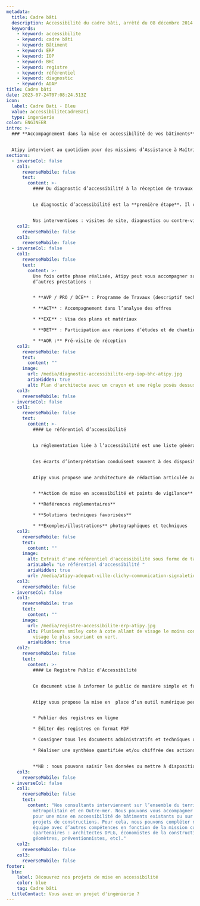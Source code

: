 ```yaml
---
metadata:
  title: Cadre bâti
  description: Accessibilité du cadre bâti, arrêté du 08 décembre 2014
  keywords:
    - keyword: accessibilite
    - keyword: cadre bâti
    - keyword: Bâtiment
    - keyword: ERP
    - keyword: IOP
    - keyword: BHC
    - keyword: registre
    - keyword: référentiel
    - keyword: diagnostic
    - keyword: ADAP
title: Cadre bâti
date: 2023-07-24T07:08:24.513Z
icon:
  label: Cadre Bati - Bleu
  value: accessibiliteCadreBati
  type: ingenierie
color: ENGINEER
intro: >-
  ### **Accompagnement dans la mise en accessibilité de vos bâtiments**


  Atipy intervient au quotidien pour des missions d’Assistance à Maîtrise d’Ouvrage (AMO) auprès des gestionnaires de patrimoine. Les bâtiments que nous visitons sont variés et plusieurs types de missions peuvent nous être confiées tout au long du projet.
sections:
  - inverseCol: false
    col1:
      reverseMobile: false
      text:
        content: >-
          #### Du diagnostic d’accessibilité à la réception de travaux


          Le diagnostic d’accessibilité est la **première étape**. Il concerne différentes typologies de lieux : les Etablissement Recevant du Public (ERP), les Installations Ouvertes au Public (IOP), les zones code du travail et les Bâtiments d’Habitation Collectifs (BHC).


          Nos interventions : visites de site, diagnostics ou contre-visites, identification des non-conformités, préconisations techniques, organisationnelles ou fonctionnelles, chiffrages et estimations des travaux, localisation des obstacles sur plans.
    col2:
      reverseMobile: false
    col3:
      reverseMobile: false
  - inverseCol: false
    col1:
      reverseMobile: false
      text:
        content: >-
          Une fois cette phase réalisée, Atipy peut vous accompagner sur
          d’autres prestations : 


          * **AVP / PRO / DCE** : Programme de Travaux (descriptif techniques et plans projetés), analyse des pièces écrites et graphiques, accompagnement et suivi administratif, rédaction de la notice d’accessibilité, rédaction de la demande de dérogation éventuelle, conseils sur des solutions techniques ou matériaux spécifiques

          * **ACT** : Accompagnement dans l’analyse des offres

          * **EXE** : Visa des plans et matériaux

          * **DET** : Participation aux réunions d’études et de chantiers

          * **AOR :** Pré-visite de réception
    col2:
      reverseMobile: false
      text:
        content: ""
      image:
        url: /media/diagnostic-accessibilite-erp-iop-bhc-atipy.jpg
        ariaHidden: true
        alt: Plan d'architecte avec un crayon et une règle posés dessus.
    col3:
      reverseMobile: false
  - inverseCol: false
    col1:
      reverseMobile: false
      text:
        content: >-
          #### Le référentiel d’accessibilité


          La réglementation liée à l’accessibilité est une liste générale d’obligations qui ne s’adaptent pas à tous les bâtiments et qui peut être sujet à interprétation.


          Ces écarts d’interprétation conduisent souvent à des dispositifs hétérogènes nécessitant des commandes et des entretiens spécifiques. Le référentiel accessibilité est alors la solution qui permet de préciser, d’homogénéiser et de personnaliser les travaux tout en visant des économies d’échelles.


          Atipy vous propose une architecture de rédaction articulée autour de 4 axes :


          * **Action de mise en accessibilité et points de vigilance**

          * **Références réglementaires** 

          * **Solutions techniques favorisées** 

          * **Exemples/illustrations** photographiques et techniques
    col2:
      reverseMobile: false
      text:
        content: ""
      image:
        alt: Extrait d'une référentiel d'accessibilité sous forme de tableau
        ariaLabel: "Le référentiel d'accessibilité "
        ariaHidden: true
        url: /media/atipy-adequat-ville-clichy-communication-signaletique-audit-accessibilite-handicap.jpg
    col3:
      reverseMobile: false
  - inverseCol: false
    col1:
      reverseMobile: true
      text:
        content: ""
      image:
        url: /media/registre-accessibilite-erp-atipy.jpg
        alt: Plusieurs smiley cote à cote allant de visage le moins content en rouge au
          visage le plus souriant en vert.
        ariaHidden: true
    col2:
      reverseMobile: false
      text:
        content: >-
          #### Le Registre Public d’Accessibilité


          Ce document vise à informer le public de manière simple et facilement compréhensible, sur le degré d’accessibilité de l’ERP et de ses différents services.


          Atipy vous propose la mise en  place d’un outil numérique permettant de :


          * Publier des registres en ligne

          * Éditer des registres en format PDF

          * Consigner tous les documents administratifs et techniques obligatoires

          * Réaliser une synthèse quantifiée et/ou chiffrée des actions de mise en conformité


          **NB : nous pouvons saisir les données ou mettre à disposition une plateforme vous permettant de saisir vous-même les données et d’éditer un ou plusieurs registres.**
    col3:
      reverseMobile: false
  - inverseCol: false
    col1:
      reverseMobile: false
      text:
        content: "Nos consultants interviennent sur l’ensemble du territoire
          métropolitain et en Outre-mer. Nous pouvons vous accompagner de A à Z
          pour une mise en accessibilité de bâtiments existants ou sur des
          projets de constructions. Pour cela, nous pouvons compléter notre
          équipe avec d’autres compétences en fonction de la mission confiée
          (partenaires : architectes DPLG, économistes de la construction,
          géomètres, préventionnistes, etc)."
    col2:
      reverseMobile: false
    col3:
      reverseMobile: false
footer:
  btn:
    label: Découvrez nos projets de mise en accessibilité
    color: blue
    tag: Cadre bâti
  titleContact: Vous avez un projet d'ingénierie ?
---
```

